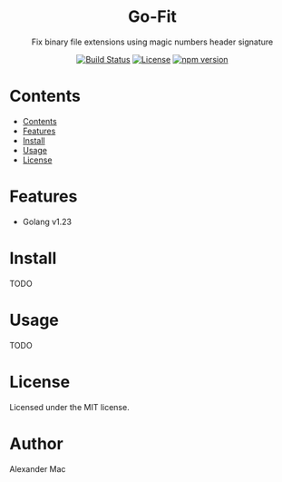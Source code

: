 <div align="center">
  <h1>Go-Fit</h1>
  <p>Fix binary file extensions using magic numbers header signature</p>
  <p>
    <a href="https://github.com/alexandermac/gofit/actions/workflows/ci.yml?query=branch%3Amaster"><img src="https://github.com/alexandermac/gofit/actions/workflows/ci.yml/badge.svg" alt="Build Status"></a>
    <a href="LICENSE"><img src="https://img.shields.io/github/license/alexandermac/gofit.svg" alt="License"></a>
    <a href="https://pkg.go.dev/github.com/alexandermac/gofit"><img src="https://pkg.go.dev/badge/github.com/alexandermac/gofit" alt="npm version"></a>
  </p>
</div>

# Contents
- [Contents](#contents)
- [Features](#features)
- [Install](#install)
- [Usage](#usage)
- [License](#license)

# Features
- Golang v1.23

# Install
TODO

# Usage
TODO

# License
Licensed under the MIT license.

# Author
Alexander Mac
